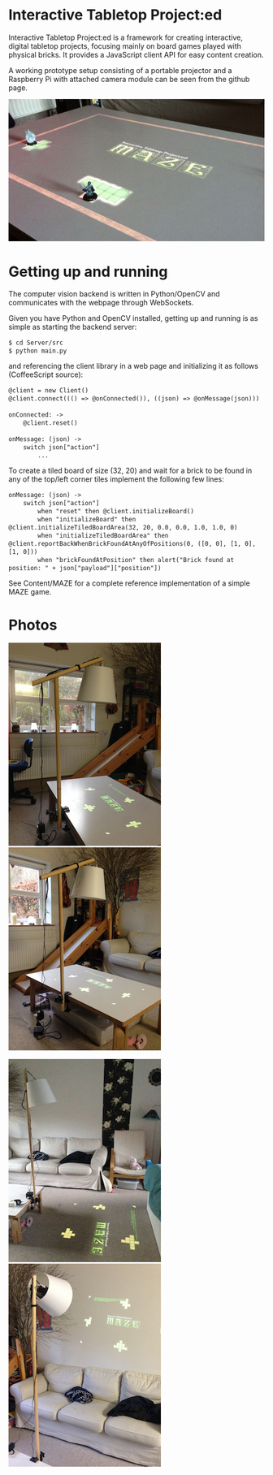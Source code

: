 Interactive Tabletop Project:ed
===============================

Interactive Tabletop Project:ed is a framework for creating interactive, digital tabletop projects, focusing mainly on board games played with physical bricks. It provides a JavaScript client API for easy content creation.

A working prototype setup consisting of a portable projector and a Raspberry Pi with attached camera module can be seen from the github page.

![Magic Lamp](Photos/maze_1.jpg)

Getting up and running
======================

The computer vision backend is written in Python/OpenCV and communicates with the webpage through WebSockets.

Given you have Python and OpenCV installed, getting up and running is as simple as starting the backend server:

    $ cd Server/src
    $ python main.py

and referencing the client library in a web page and initializing it as follows (CoffeeScript source):

    @client = new Client()
    @client.connect((() => @onConnected()), ((json) => @onMessage(json)))
    
    onConnected: ->
        @client.reset()
    
    onMessage: (json) ->
        switch json["action"]
            ...

To create a tiled board of size (32, 20) and wait for a brick to be found in any of the top/left corner tiles implement the following few lines:

    onMessage: (json) ->
        switch json["action"]
            when "reset" then @client.initializeBoard()
            when "initializeBoard" then @client.initializeTiledBoardArea(32, 20, 0.0, 0.0, 1.0, 1.0, 0)
            when "initializeTiledBoardArea" then @client.reportBackWhenBrickFoundAtAnyOfPositions(0, ([0, 0], [1, 0], [1, 0]))
            when "brickFoundAtPosition" then alert("Brick found at position: " + json["payload"]["position"])

See Content/MAZE for a complete reference implementation of a simple MAZE game.

Photos
======

![Magic Lamp](Photos/lamp_1.jpg)
![Magic Lamp](Photos/lamp_2.jpg)

![Magic Lamp](Photos/lamp_3.jpg)
![Magic Lamp](Photos/lamp_4.jpg)


